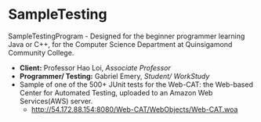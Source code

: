 # SampleTesting
SampleTestingProgram - Designed for the beginner programmer learning Java or C++, for the Computer Science Department at Quinsigamond Community College.
- **Client:** Professor Hao Loi, *Associate Professor*
- **Programmer/ Testing:** Gabriel Emery, *Student/ WorkStudy*
- Sample of one of the 500+ JUnit tests for the Web-CAT: the Web-based Center for Automated Testing, uploaded to an Amazon Web Services(AWS) server.
  - http://54.172.88.154:8080/Web-CAT/WebObjects/Web-CAT.woa
  
  
